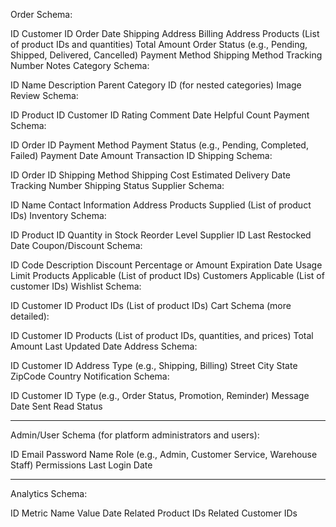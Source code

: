 Order Schema:

ID
Customer ID
Order Date
Shipping Address
Billing Address
Products (List of product IDs and quantities)
Total Amount
Order Status (e.g., Pending, Shipped, Delivered, Cancelled)
Payment Method
Shipping Method
Tracking Number
Notes
Category Schema:

ID
Name
Description
Parent Category ID (for nested categories)
Image
Review Schema:

ID
Product ID
Customer ID
Rating
Comment
Date
Helpful Count
Payment Schema:

ID
Order ID
Payment Method
Payment Status (e.g., Pending, Completed, Failed)
Payment Date
Amount
Transaction ID
Shipping Schema:

ID
Order ID
Shipping Method
Shipping Cost
Estimated Delivery Date
Tracking Number
Shipping Status
Supplier Schema:

ID
Name
Contact Information
Address
Products Supplied (List of product IDs)
Inventory Schema:

ID
Product ID
Quantity in Stock
Reorder Level
Supplier ID
Last Restocked Date
Coupon/Discount Schema:

ID
Code
Description
Discount Percentage or Amount
Expiration Date
Usage Limit
Products Applicable (List of product IDs)
Customers Applicable (List of customer IDs)
Wishlist Schema:

ID
Customer ID
Product IDs (List of product IDs)
Cart Schema (more detailed):

ID
Customer ID
Products (List of product IDs, quantities, and prices)
Total Amount
Last Updated Date
Address Schema:

ID
Customer ID
Address Type (e.g., Shipping, Billing)
Street
City
State
ZipCode
Country
Notification Schema:

ID
Customer ID
Type (e.g., Order Status, Promotion, Reminder)
Message
Date Sent
Read Status

---

Admin/User Schema (for platform administrators and users):

ID
Email
Password
Name
Role (e.g., Admin, Customer Service, Warehouse Staff)
Permissions
Last Login Date

---

Analytics Schema:

ID
Metric Name
Value
Date
Related Product IDs
Related Customer IDs
